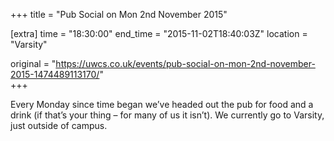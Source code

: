 +++
title = "Pub Social on Mon 2nd November 2015"

[extra]
time = "18:30:00"
end_time = "2015-11-02T18:40:03Z"
location = "Varsity"

original = "https://uwcs.co.uk/events/pub-social-on-mon-2nd-november-2015-1474489113170/"    
+++

Every Monday since time began we’ve headed out the pub for food and a drink (if that’s your thing – for many of us it isn’t). We currently go to Varsity, just outside of campus.

